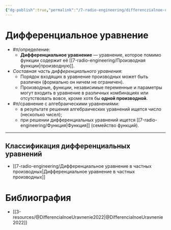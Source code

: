 ```yaml
---
{"dg-publish":true,"permalink":"/7-radio-engineering/differenczialnoe-uravnenie/","title":"Дифференциальное уравнение"}
---
```



# Дифференциальное уравнение

- #π/определение:
	- **Дифференциальное уравнение** — уравнение, которое помимо функции содержит её [[7-radio-engineering/Производная функции\|производную]].
- *Составная часть дифференциального уравнения*:
	- Порядок входящих в уравнение производных может быть различен (формально он ничем не ограничен).
	- Производные, функции, независимые переменные и параметры могут входить в уравнение в различных комбинациях или отсутствовать вовсе, кроме хотя бы **одной производной**.
- #π/сравнение с алгебраическими уравнениями:
	- в результате решения алгебраических уравнений ищется число (несколько чисел);
	- при решении дифференциальных уравнений ищется [[7-radio-engineering/Функция\|Функция]] (семейство функций).

---

## Классификация дифференциальных уравнений

- [[7-radio-engineering/Дифференциальное уравнение в частных производных\|Дифференциальное уравнение в частных производных]]

# Библиография

- [[3-resources/@DifferencialnoeUravnenie2022\|@DifferencialnoeUravnenie2022]]
